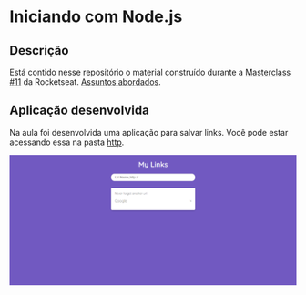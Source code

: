 # Iniciando com Node.js
## Descrição
Está contido nesse repositório o material construído durante a <a target="_blank" href="https://www.youtube.com/watch?v=DiXbJL3iWVs&t=3868s">Masterclass #11</a> da Rocketseat. <a target="_blank" href="https://whimsical.com/node-js-PRf8QedsoRMPtc6hmN63gg">Assuntos abordados</a>.

## Aplicação desenvolvida
Na aula foi desenvolvida uma aplicação para salvar links. Você pode estar acessando essa na pasta <a href="./http">http</a>.

<img src="./Aplicação.png">
